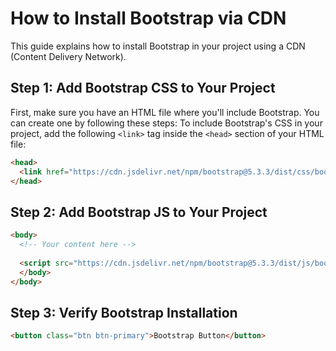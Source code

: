 # How to Install Bootstrap via CDN

This guide explains how to install Bootstrap in your project using a CDN (Content Delivery Network).

## Step 1: Add Bootstrap CSS to Your Project
First, make sure you have an HTML file where you'll include Bootstrap. You can create one by following these steps:
To include Bootstrap's CSS in your project, add the following `<link>` tag inside the `<head>` section of your HTML file:

```html
<head>
  <link href="https://cdn.jsdelivr.net/npm/bootstrap@5.3.3/dist/css/bootstrap.min.css" rel="stylesheet" integrity="sha384-QWTKZyjpPEjISv5WaRU9OFeRpok6YctnYmDr5pNlyT2bRjXh0JMhjY6hW+ALEwIH" crossorigin="anonymous">
</head>

```

## Step 2: Add Bootstrap JS to Your Project
```html
<body>
  <!-- Your content here -->
  
  <script src="https://cdn.jsdelivr.net/npm/bootstrap@5.3.3/dist/js/bootstrap.bundle.min.js" integrity="sha384-YvpcrYf0tY3lHB60NNkmXc5s9fDVZLESaAA55NDzOxhy9GkcIdslK1eN7N6jIeHz" crossorigin="anonymous"></script>
  </body>
</body>

```

## Step 3: Verify Bootstrap Installation
```html
<button class="btn btn-primary">Bootstrap Button</button>
```
